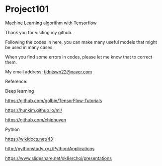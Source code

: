 # Project101

Machine Learning algorithm with Tensorflow

Thank you for visiting my github.

Following the codes in here, you can make many useful models that might be used in many cases.

When you find some errors in codes, please let me know that to correct them.

My email address: tjdnjswn22@naver.com

Reference:

Deep learning

https://github.com/golbin/TensorFlow-Tutorials

https://hunkim.github.io/ml/

https://github.com/chiphuyen

Python

https://wikidocs.net/43

http://pythonstudy.xyz/Python/Applications

https://www.slideshare.net/sk8erchoi/presentations
